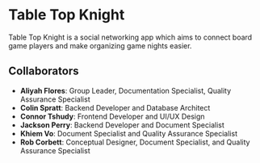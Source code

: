 # Table Top Knight
Table Top Knight is a social networking app which aims to connect board game players and make organizing game nights easier.

## Collaborators
 - __Aliyah Flores__: Group Leader, Documentation Specialist, Quality Assurance Specialist
 - __Colin Spratt__: Backend Developer and Database Architect
 - __Connor Tshudy__: Frontend Developer and UI/UX Design
 - __Jackson Perry__: Backend Developer and Document Specialist
 - __Khiem Vo__: Document Specialist and Quality Assurance Specialist
 - __Rob Corbett__: Conceptual Designer, Document Specialist, and Quality Assurance Specialist
